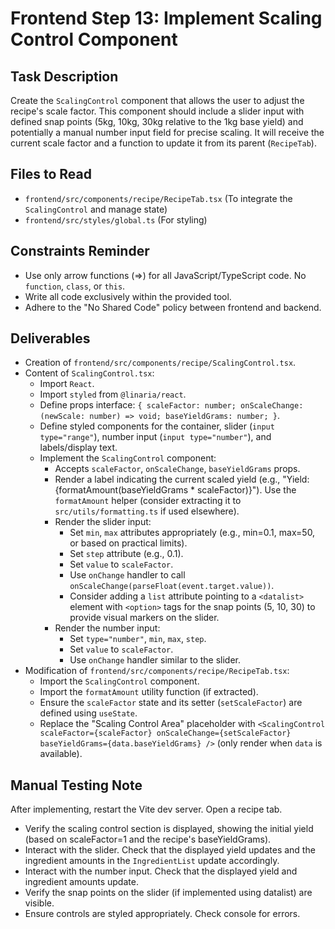 # Frontend Step 13: Implement Scaling Control Component

## Task Description
Create the `ScalingControl` component that allows the user to adjust the recipe's scale factor. This component should include a slider input with defined snap points (5kg, 10kg, 30kg relative to the 1kg base yield) and potentially a manual number input field for precise scaling. It will receive the current scale factor and a function to update it from its parent (`RecipeTab`).

## Files to Read
*   `frontend/src/components/recipe/RecipeTab.tsx` (To integrate the `ScalingControl` and manage state)
*   `frontend/src/styles/global.ts` (For styling)

## Constraints Reminder
*   Use only arrow functions (=>) for all JavaScript/TypeScript code. No `function`, `class`, or `this`.
*   Write all code exclusively within the provided tool.
*   Adhere to the "No Shared Code" policy between frontend and backend.

## Deliverables
*   Creation of `frontend/src/components/recipe/ScalingControl.tsx`.
*   Content of `ScalingControl.tsx`:
    *   Import `React`.
    *   Import `styled` from `@linaria/react`.
    *   Define props interface: `{ scaleFactor: number; onScaleChange: (newScale: number) => void; baseYieldGrams: number; }`.
    *   Define styled components for the container, slider (`input type="range"`), number input (`input type="number"`), and labels/display text.
    *   Implement the `ScalingControl` component:
        *   Accepts `scaleFactor`, `onScaleChange`, `baseYieldGrams` props.
        *   Render a label indicating the current scaled yield (e.g., "Yield: {formatAmount(baseYieldGrams * scaleFactor)}"). Use the `formatAmount` helper (consider extracting it to `src/utils/formatting.ts` if used elsewhere).
        *   Render the slider input:
            *   Set `min`, `max` attributes appropriately (e.g., min=0.1, max=50, or based on practical limits).
            *   Set `step` attribute (e.g., 0.1).
            *   Set `value` to `scaleFactor`.
            *   Use `onChange` handler to call `onScaleChange(parseFloat(event.target.value))`.
            *   Consider adding a `list` attribute pointing to a `<datalist>` element with `<option>` tags for the snap points (5, 10, 30) to provide visual markers on the slider.
        *   Render the number input:
            *   Set `type="number"`, `min`, `max`, `step`.
            *   Set `value` to `scaleFactor`.
            *   Use `onChange` handler similar to the slider.
*   Modification of `frontend/src/components/recipe/RecipeTab.tsx`:
    *   Import the `ScalingControl` component.
    *   Import the `formatAmount` utility function (if extracted).
    *   Ensure the `scaleFactor` state and its setter (`setScaleFactor`) are defined using `useState`.
    *   Replace the "Scaling Control Area" placeholder with `<ScalingControl scaleFactor={scaleFactor} onScaleChange={setScaleFactor} baseYieldGrams={data.baseYieldGrams} />` (only render when `data` is available).

## Manual Testing Note
After implementing, restart the Vite dev server. Open a recipe tab.
*   Verify the scaling control section is displayed, showing the initial yield (based on scaleFactor=1 and the recipe's baseYieldGrams).
*   Interact with the slider. Check that the displayed yield updates and the ingredient amounts in the `IngredientList` update accordingly.
*   Interact with the number input. Check that the displayed yield and ingredient amounts update.
*   Verify the snap points on the slider (if implemented using datalist) are visible.
*   Ensure controls are styled appropriately. Check console for errors.